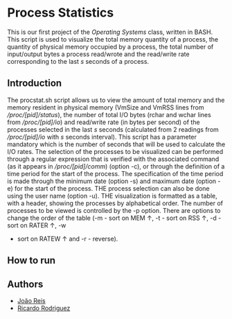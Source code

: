 # Process Statistics

This is our first project of the *Operating Systems* class, written in BASH. This script is used to visualize the total memory quantity of a process, the quantity of physical memory occupied by a process, the total number of input/output bytes a process read/wrote and the read/write rate corresponding to the last *s* seconds of a process.

## Introduction

The procstat.sh script allows us to view the amount of total memory and the memory
resident in physical memory (VmSize and VmRSS lines from */proc/[pid]/status*), the number of
total I/O bytes (rchar and wchar lines from */proc/[pid]/io*) and read/write rate
(in bytes per second) of the processes selected in the last *s* seconds (calculated from 2
readings from */proc/[pid]/io* with *s* seconds interval). This script has a parameter
mandatory which is the number of seconds that will be used to calculate the I/O rates. The selection
of the processes to be visualized can be performed through a regular expression that is verified with the
associated command (as it appears in */proc/[pid]/comm*) (option -c), or through the
definition of a time period for the start of the process. The specification of the time period is made
through the minimum date (option -s) and maximum date (option -e) for the start of the process. THE
process selection can also be done using the user name (option -u). THE
visualization is formatted as a table, with a header, showing the processes by
alphabetical order. The number of processes to be viewed is controlled by the -p option. There are options
to change the order of the table (-m - sort on MEM ↑, -t - sort on RSS ↑, -d - sort on RATER ↑, -w
- sort on RATEW ↑ and -r - reverse).

## How to run

## Authors

- [João Reis](https://github.com/joaoreis16)
- [Ricardo Rodriguez](https://github.com/ricardombrodriguez)
